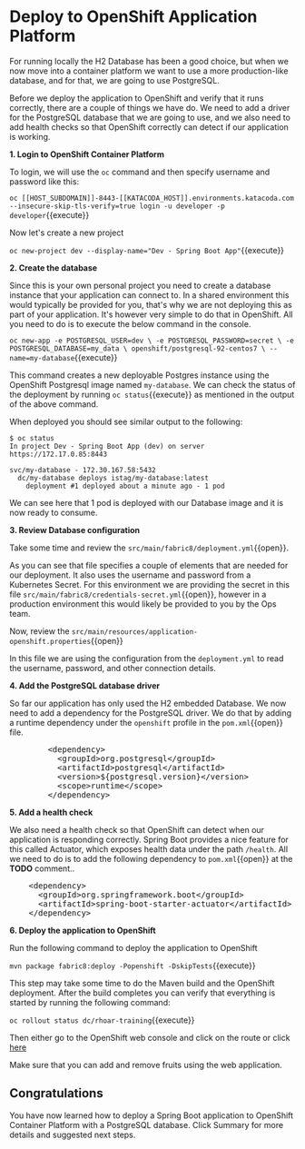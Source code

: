 # Deploy to OpenShift Application Platform

For running locally the H2 Database has been a good choice, but when we now move into a container platform we want to use a more production-like database, and for that, we are going to use PostgreSQL. 

Before we deploy the application to OpenShift and verify that it runs correctly, there are a couple of things we have do. We need to add a driver for the PostgreSQL database that we are going to use, and we also need to add health checks so that OpenShift correctly can detect if our application is working. 

**1. Login to OpenShift Container Platform**

To login, we will use the `oc` command and then specify username and password like this:

``oc [[HOST_SUBDOMAIN]]-8443-[[KATACODA_HOST]].environments.katacoda.com --insecure-skip-tls-verify=true login -u developer -p developer``{{execute}}

Now let's create a new project 

``oc new-project dev --display-name="Dev - Spring Boot App"``{{execute}}

**2. Create the database**

Since this is your own personal project you need to create a database instance that your application can connect to. In a shared environment this would typically be provided for you, that's why we are not deploying this as part of your application. It's however very simple to do that in OpenShift. All you need to do is to execute the below command in the console.

``oc new-app -e POSTGRESQL_USER=dev \
             -e POSTGRESQL_PASSWORD=secret \
             -e POSTGRESQL_DATABASE=my_data \
             openshift/postgresql-92-centos7 \
             --name=my-database``{{execute}}

This command creates a new deployable Postgres instance using the OpenShift Postgresql image named `my-database`. We
can check the status of the deployment by running `oc status`{{execute}} as mentioned in the output of the above command.

When deployed you should see similar output to the following:

```
$ oc status
In project Dev - Spring Boot App (dev) on server https://172.17.0.85:8443

svc/my-database - 172.30.167.58:5432
  dc/my-database deploys istag/my-database:latest
    deployment #1 deployed about a minute ago - 1 pod
```

We can see here that 1 pod is deployed with our Database image and it is now ready to consume. 

**3. Review Database configuration**

Take some time and review the ``src/main/fabric8/deployment.yml``{{open}}.

As you can see that file specifies a couple of elements that are needed for our deployment. It also uses the username and password from a Kubernetes Secret. For this environment we are providing the secret in this file ``src/main/fabric8/credentials-secret.yml``{{open}}, however in a production environment this would likely be provided to you by the Ops team.

Now, review the ``src/main/resources/application-openshift.properties``{{open}}

In this file we are using the configuration from the `deployment.yml` to read the username, password, and other connection details. 

**4. Add the PostgreSQL database driver**

So far our application has only used the H2 embedded Database. We now need to add a dependency for the PostgreSQL driver. We do that by adding a runtime dependency under the `openshift` profile in the ``pom.xml``{{open}} file.

<pre class="file" data-filename="pom.xml" data-target="insert" data-marker="<!-- TODO: Add PostgreSQL database dependency here -->">
        &lt;dependency&gt;
          &lt;groupId&gt;org.postgresql&lt;/groupId&gt;
          &lt;artifactId&gt;postgresql&lt;/artifactId&gt;
          &lt;version&gt;${postgresql.version}&lt;/version&gt;
          &lt;scope&gt;runtime&lt;/scope&gt;
        &lt;/dependency&gt;
</pre>


**5. Add a health check**

We also need a health check so that OpenShift can detect when our application is responding correctly. Spring Boot provides a nice feature for this called Actuator, which exposes health data under the path `/health`. All we need to do is to add the following dependency to ``pom.xml``{{open}} at the **TODO** comment..

<pre class="file" data-filename="pom.xml" data-target="insert" data-marker="<!-- TODO: Add Actuator dependency here -->">
    &lt;dependency&gt;
      &lt;groupId&gt;org.springframework.boot&lt;/groupId&gt;
      &lt;artifactId&gt;spring-boot-starter-actuator&lt;/artifactId&gt;
    &lt;/dependency&gt;
</pre>

**6. Deploy the application to OpenShift**

Run the following command to deploy the application to OpenShift

``mvn package fabric8:deploy -Popenshift -DskipTests``{{execute}}

This step may take some time to do the Maven build and the OpenShift deployment. After the build completes you can verify that everything is started by running the following command:

``oc rollout status dc/rhoar-training``{{execute}}

Then either go to the OpenShift web console and click on the route or click [here](https://[[HOST_SUBDOMAIN]]-8080-[[KATACODA_HOST]].environments.katacoda.com/)

Make sure that you can add and remove fruits using the web application.

## Congratulations

You have now learned how to deploy a Spring Boot application to OpenShift Container Platform with a PostgreSQL database. Click Summary for more details and suggested next steps.
